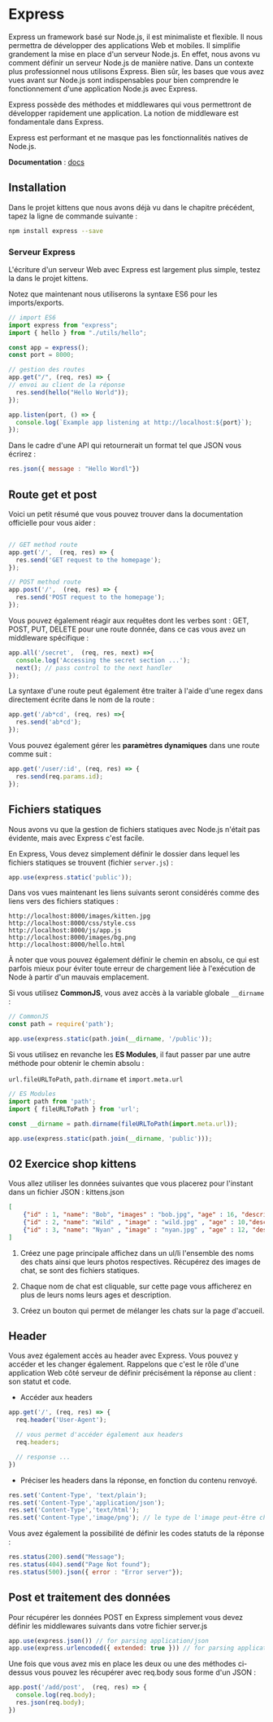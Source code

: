 # Express

Express un framework basé sur Node.js, il est minimaliste et flexible. Il nous permettra de développer des applications Web et mobiles. Il simplifie grandement la mise en place d'un serveur Node.js. En effet, nous avons vu comment définir un serveur Node.js de manière native. Dans un contexte plus professionnel nous utilisons Express. Bien sûr, les bases que vous avez vues avant sur Node.js sont indispensables pour bien comprendre le fonctionnement d'une application Node.js avec Express.

Express possède des méthodes et middlewares qui vous permettront de développer rapidement une application. La notion de middleware est fondamentale dans Express. 

Express est performant et ne masque pas les fonctionnalités natives de Node.js.

**Documentation** : [docs](https://expressjs.com/)

## Installation 

Dans le projet kittens que nous avons déjà vu dans le chapitre précédent, tapez la ligne de commande suivante :

```bash
npm install express --save
```

### Serveur Express

L'écriture d'un serveur Web avec Express est largement plus simple, testez la dans le projet kittens. 

Notez que maintenant nous utiliserons la syntaxe ES6 pour les imports/exports.

```js
// import ES6
import express from "express";
import { hello } from "./utils/hello";

const app = express();
const port = 8000;

// gestion des routes
app.get("/", (req, res) => {
// envoi au client de la réponse
  res.send(hello("Hello World"));
});

app.listen(port, () => {
  console.log(`Example app listening at http://localhost:${port}`);
});

```
Dans le cadre d'une API qui retournerait un format tel que JSON vous écrirez :

```js
res.json({ message : "Hello Wordl"})
```

## Route get et post

Voici un petit résumé que vous pouvez trouver dans la documentation officielle pour vous aider :

```js

// GET method route
app.get('/',  (req, res) => {
  res.send('GET request to the homepage');
});

// POST method route
app.post('/',  (req, res) => {
  res.send('POST request to the homepage');
});
```

Vous pouvez également réagir aux requêtes dont les verbes sont : GET, POST, PUT, DELETE pour une route donnée, dans ce cas vous avez un middleware spécifique :
```js
app.all('/secret',  (req, res, next) =>{
  console.log('Accessing the secret section ...');
  next(); // pass control to the next handler
});
```

La syntaxe d'une route peut également être traiter à l'aide d'une regex dans directement écrite dans le nom de la route :

```js
app.get('/ab*cd', (req, res) =>{
  res.send('ab*cd');
});
```

Vous pouvez également gérer les **paramètres dynamiques** dans une route comme suit :

```js
app.get('/user/:id', (req, res) => {
  res.send(req.params.id);
});
```

## Fichiers statiques

Nous avons vu que la gestion de fichiers statiques avec Node.js n'était pas évidente, mais avec Express c'est facile.

En Express, Vous devez simplement définir le dossier dans lequel les fichiers statiques se trouvent (fichier `server.js`) :

```js
app.use(express.static('public'));
```

Dans vos vues maintenant les liens suivants seront considérés comme des liens vers des fichiers statiques :

```text
http://localhost:8000/images/kitten.jpg
http://localhost:8000/css/style.css
http://localhost:8000/js/app.js
http://localhost:8000/images/bg.png
http://localhost:8000/hello.html
```

À noter que vous pouvez également définir le chemin en absolu, ce qui est parfois mieux pour éviter toute erreur de chargement liée à l'exécution de Node à partir d'un mauvais emplacement.

Si vous utilisez **CommonJS**, vous avez accès à la variable globale `__dirname` :

```js
// CommonJS
const path = require('path');

app.use(express.static(path.join(__dirname, '/public')); 
```

Si vous utilisez en revanche les **ES Modules**, il faut passer par une autre méthode pour obtenir le chemin absolu :

`url.fileURLToPath`, `path.dirname` et `import.meta.url`

```js
// ES Modules
import path from 'path';
import { fileURLToPath } from 'url';

const __dirname = path.dirname(fileURLToPath(import.meta.url));

app.use(express.static(path.join(__dirname, 'public')));
```

## 02 Exercice shop kittens

Vous allez utiliser les données suivantes que vous placerez pour l'instant dans un fichier JSON : kittens.json

```json
[
    {"id" : 1, "name": "Bob", "images" : "bob.jpg", "age" : 16, "description" : "super cat" },
    {"id" : 2, "name": "Wild" , "image" : "wild.jpg" , "age" : 10,"description" : "super cat" },
    {"id" : 3, "name": "Nyan" , "image" : "nyan.jpg" , "age" : 12, "description" : "super cat" },
]
```

1. Créez une page principale affichez dans un ul/li l'ensemble des noms des chats ainsi que leurs photos respectives. Récupérez des images de chat, se sont des fichiers statiques.

2. Chaque nom de chat est cliquable, sur cette page vous afficherez en plus de leurs noms leurs ages et description.

3. Créez un bouton qui permet de mélanger les chats sur la page d'accueil.

## Header

Vous avez également accès au header avec Express. Vous pouvez y accéder et les changer également. Rappelons que c'est le rôle d'une application Web côté serveur de définir précisément la réponse au client : son statut et code.

- Accéder aux headers

```js
app.get('/', (req, res) => {
  req.header('User-Agent');

  // vous permet d'accéder également aux headers
  req.headers;

  // response ...
})
```

- Préciser les headers dans la réponse, en fonction du contenu renvoyé.

```js
res.set('Content-Type', 'text/plain');
res.set('Content-Type','application/json');
res.set('Content-Type','text/html');
res.set('Content-Type','image/png'); // le type de l'image peut-être changer.
```

Vous avez également la possibilité de définir les codes statuts de la réponse :

```js
res.status(200).send("Message");
res.status(404).send("Page Not found");
res.status(500).json({ error : "Error server"});
```

## Post et traitement des données

Pour récupérer les données POST en Express simplement vous devez définir les middlewares suivants dans votre fichier server.js 

```js
app.use(express.json()) // for parsing application/json
app.use(express.urlencoded({ extended: true })) // for parsing application/x-www-form-urlencoded
```

Une fois que vous avez mis en place les deux ou une des méthodes ci-dessus vous pouvez les récupérer avec req.body sous forme d'un JSON :

```js
app.post('/add/post',  (req, res) => {
  console.log(req.body);
  res.json(req.body);
})
```